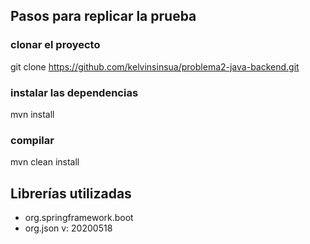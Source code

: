 ## Pasos para replicar la prueba

### clonar el proyecto

git clone https://github.com/kelvinsinsua/problema2-java-backend.git

### instalar las dependencias

mvn install

### compilar

mvn clean install

## Librerías utilizadas

- org.springframework.boot
- org.json v: 20200518
